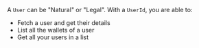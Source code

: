 A `User` can be "Natural" or "Legal". With a `UserId`, you are able to:
* Fetch a user and get their details
* List all the wallets of a user
* Get all your users in a list